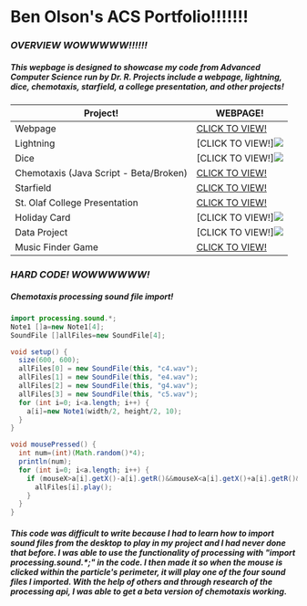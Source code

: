 # Ben Olson's ACS Portfolio!!!!!!!
### *OVERVIEW WOWWWWW!!!!!!*
##### This wepbage is designed to showcase my code from Advanced Computer Science run by Dr. R. Projects include a webpage, lightning, dice, chemotaxis, starfield, a college presentation, and other projects!

Project! | WEBPAGE!
---|---
 Webpage | [CLICK TO VIEW!](https://olsonbj.github.io/Bet/)
 Lightning | [CLICK TO VIEW!]<img src="https://raw.githubusercontent.com/ACS-2018-2019/Olson.B/master/projectpics/lightningpic.png?token=AHSL5QYURNXSAMA6FTYVLBC464534">
 Dice | [CLICK TO VIEW!]<img src="https://raw.githubusercontent.com/ACS-2018-2019/Olson.B/master/projectpics/dicepic.png?token=AHSL5Q3KSSTNGWJJZDJUNXK46452Y">
 Chemotaxis (Java Script - Beta/Broken) | [CLICK TO VIEW!](https://raw.githubusercontent.com/ACS-2018-2019/Olson.B/master/projectpics/chemopic.png?token=AHSL5QZULCEWWKIRDJQZ3KK4645JK)
 Starfield | [CLICK TO VIEW!](https://olsonbj.github.io/starfield5/)
 St. Olaf College Presentation | [CLICK TO VIEW!](https://docs.google.com/presentation/d/11Z_HYkniHpBh6d3EJUPXrt_Q0RzkkVbHX8872wpqX_M/edit#slide=id.p)
 Holiday Card | [CLICK TO VIEW!]<img src="https://raw.githubusercontent.com/ACS-2018-2019/Olson.B/master/projectpics/holidaycardpic.png?token=AHSL5Q4FPN5L5OHZRPHMFHS46455O">
 Data Project | [CLICK TO VIEW!]<img src="https://raw.githubusercontent.com/ACS-2018-2019/Olson.B/master/projectpics/dataprojpic.png?token=AHSL5Q6LMHN73LQD5TSI5J24645YU">
 Music Finder Game | [CLICK TO VIEW!]() 


### *HARD CODE! WOWWWWWW!*
##### Chemotaxis processing sound file import!
```Java
import processing.sound.*;
Note1 []a=new Note1[4];
SoundFile []allFiles=new SoundFile[4];

void setup() {
  size(600, 600);
  allFiles[0] = new SoundFile(this, "c4.wav");
  allFiles[1] = new SoundFile(this, "e4.wav");
  allFiles[2] = new SoundFile(this, "g4.wav");
  allFiles[3] = new SoundFile(this, "c5.wav");
  for (int i=0; i<a.length; i++) {
    a[i]=new Note1(width/2, height/2, 10);
  }
}

void mousePressed() {
  int num=(int)(Math.random()*4);
  println(num);
  for (int i=0; i<a.length; i++) {
    if (mouseX>a[i].getX()-a[i].getR()&&mouseX<a[i].getX()+a[i].getR()&&mouseY<a[i].getY()+a[i].getR()&&mouseY>a[i].getY()-a[i].getR()) {
      allFiles[i].play();
    }
  }
}
```
##### This code was difficult to write because I had to learn how to import sound files from the desktop to play in my project and I had never done that before. I was able to use the functionality of processing with "import processing.sound.*;" in the code. I then made it so when the mouse is clicked within the particle's perimeter, it will play one of the four sound files I imported. With the help of others and through research of the processing api, I was able to get a beta version of chemotaxis working.
